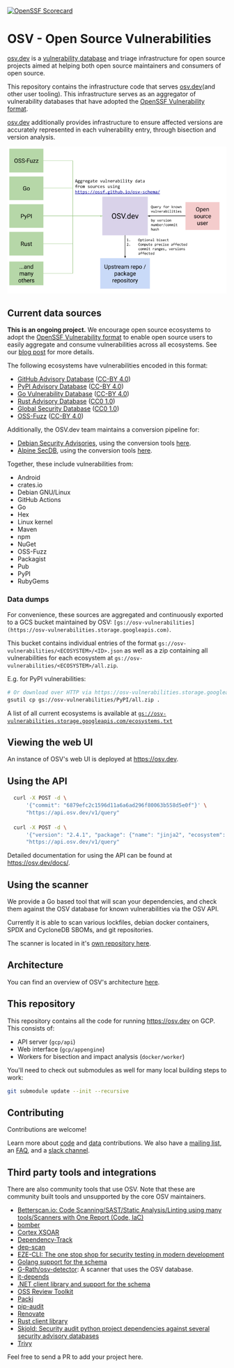 [![OpenSSF Scorecard](https://api.securityscorecards.dev/projects/github.com/google/osv.dev/badge)](https://api.securityscorecards.dev/projects/github.com/google/osv.dev)

# OSV - Open Source Vulnerabilities

[osv.dev] is a [vulnerability database] and triage infrastructure for open
source projects aimed at helping both open source maintainers and consumers of
open source.

This repository contains the infrastructure code that serves
[osv.dev](and other user tooling). This infrastructure serves as an aggregator
of vulnerability databases that have adopted the
[OpenSSF Vulnerability format](https://github.com/ossf/osv-schema).

[osv.dev] additionally provides infrastructure to ensure affected versions are
accurately represented in each vulnerability entry, through bisection and
version analysis.

[osv.dev]: https://osv.dev
[vulnerability database]: https://osv.dev/list

<p align="center">
  <img src="docs/images/diagram.png" width="600">
</p>

## Current data sources

**This is an ongoing project.** We encourage open source ecosystems to adopt the
[OpenSSF Vulnerability format](https://ossf.github.io/osv-schema/) to enable
open source users to easily aggregate and consume vulnerabilities across all
ecosystems. See our
[blog post](https://security.googleblog.com/2021/06/announcing-unified-vulnerability-schema.html)
for more details.

The following ecosystems have vulnerabilities encoded in this format:

-   [GitHub Advisory Database](https://github.com/github/advisory-database)
    ([CC-BY 4.0](https://github.com/github/advisory-database/blob/main/LICENSE.md))
-   [PyPI Advisory Database](https://github.com/pypa/advisory-database)
    ([CC-BY 4.0](https://github.com/pypa/advisory-database/blob/main/LICENSE))
-   [Go Vulnerability Database](https://github.com/golang/vulndb)
    ([CC-BY 4.0](https://github.com/golang/vulndb#license))
-   [Rust Advisory Database](https://github.com/RustSec/advisory-db)
    ([CC0 1.0](https://github.com/rustsec/advisory-db/blob/main/LICENSE.txt))
-   [Global Security Database](https://github.com/cloudsecurityalliance/gsd-database)
    ([CC0 1.0](https://github.com/cloudsecurityalliance/gsd-database/blob/main/LICENSE))
-   [OSS-Fuzz](https://github.com/google/oss-fuzz-vulns)
    ([CC-BY 4.0](https://github.com/google/oss-fuzz-vulns/blob/main/LICENSE))

Additionally, the OSV.dev team maintains a conversion pipeline for:

-   [Debian Security Advisories](https://storage.googleapis.com/debian-osv/index.html),
    using the conversion tools
    [here](https://github.com/ossf/osv-schema/tree/main/tools/debian).
-   [Alpine SecDB](https://storage.googleapis.com/cve-osv-conversion/index.html?prefix=osv-output/),
    using the conversion tools
    [here](https://github.com/google/osv.dev/tree/master/vulnfeeds/cmd/alpine).

Together, these include vulnerabilities from:

-   Android
-   crates.io
-   Debian GNU/Linux
-   GitHub Actions
-   Go
-   Hex
-   Linux kernel
-   Maven
-   npm
-   NuGet
-   OSS-Fuzz
-   Packagist
-   Pub
-   PyPI
-   RubyGems

### Data dumps

For convenience, these sources are aggregated and continuously exported to a GCS
bucket maintained by OSV:
`[gs://osv-vulnerabilities](https://osv-vulnerabilities.storage.googleapis.com)`.

This bucket contains individual entries of the format
`gs://osv-vulnerabilities/<ECOSYSTEM>/<ID>.json` as well as a zip containing all
vulnerabilities for each ecosystem at
`gs://osv-vulnerabilities/<ECOSYSTEM>/all.zip`.

E.g. for PyPI vulnerabilities:

```bash
# Or download over HTTP via https://osv-vulnerabilities.storage.googleapis.com/PyPI/all.zip
gsutil cp gs://osv-vulnerabilities/PyPI/all.zip .
```

A list of all current ecosystems is available at 
[`gs://osv-vulnerabilities.storage.googleapis.com/ecosystems.txt`](https://osv-vulnerabilities.storage.googleapis.com/ecosystems.txt)

## Viewing the web UI

An instance of OSV's web UI is deployed at <https://osv.dev>.

## Using the API

```bash
  curl -X POST -d \
      '{"commit": "6879efc2c1596d11a6a6ad296f80063b558d5e0f"}' \
      "https://api.osv.dev/v1/query"

  curl -X POST -d \
      '{"version": "2.4.1", "package": {"name": "jinja2", "ecosystem": "PyPI"}}' \
      "https://api.osv.dev/v1/query"
```

Detailed documentation for using the API can be found at
<https://osv.dev/docs/>.

## Using the scanner

We provide a Go based tool that will scan your dependencies, and check them
against the OSV database for known vulnerabilities via the OSV API.

Currently it is able to scan various lockfiles, debian docker containers, SPDX
and CycloneDB SBOMs, and git repositories.

The scanner is located in it's
[own repository here](https://github.com/google/osv-scanner).

## Architecture

You can find an overview of OSV's architecture [here](docs/architecture.md).

## This repository

This repository contains all the code for running https://osv.dev on GCP. This
consists of:

-   API server (`gcp/api`)
-   Web interface (`gcp/appengine`)
-   Workers for bisection and impact analysis (`docker/worker`)

You'll need to check out submodules as well for many local building steps to
work:

```bash
git submodule update --init --recursive
```

## Contributing

Contributions are welcome! 

Learn more about [code](CONTRIBUTING.md#contributing-code) and [data](CONTRIBUTING.md#contributing-data) contributions. 
We also have a [mailing list](https://groups.google.com/g/osv-discuss), an [FAQ](https://osv.dev/about), and a [slack channel](https://osvglobal.slack.com/archives/C02QDH1FNNA ).

## Third party tools and integrations

There are also community tools that use OSV. Note that these are community built
tools and unsupported by the core OSV maintainers.

-   [Betterscan.io: Code Scanning/SAST/Static Analysis/Linting using many
    tools/Scanners with One Report (Code,
    IaC)](https://github.com/marcinguy/betterscan-ce)
-   [bomber](https://github.com/devops-kung-fu/bomber)
-   [Cortex XSOAR](https://github.com/demisto/content)
-   [Dependency-Track](https://github.com/DependencyTrack/dependency-track)
-   [dep-scan](https://github.com/AppThreat/dep-scan)
-   [EZE-CLI: The one stop shop for security testing in modern development](https://github.com/RiverSafeUK/eze-cli)
-   [Golang support for the schema](https://pkg.go.dev/golang.org/x/vuln/osv)
-   [G-Rath/osv-detector](https://github.com/G-Rath/osv-detector): A scanner
    that uses the OSV database.
-   [it-depends](https://github.com/trailofbits/it-depends)
-   [.NET client library and support for the schema](https://github.com/JamieMagee/osv.net)
-   [OSS Review Toolkit](https://github.com/oss-review-toolkit/ort)
-   [Packj](https://github.com/ossillate-inc/packj)
-   [pip-audit](https://pypi.org/project/pip-audit/)
-   [Renovate](https://github.com/renovatebot/renovate)
-   [Rust client library](https://github.com/gcmurphy/osv)
-   [Skjold: Security audit python project dependencies against several security
    advisory databases](https://github.com/twu/skjold)
-   [Trivy](https://github.com/aquasecurity/trivy)

Feel free to send a PR to add your project here.
